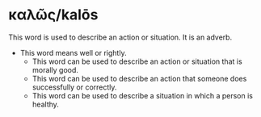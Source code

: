 # καλῶς/kalōs
This word is used to describe an action or situation. It is an adverb.

* This word means well or rightly.
    * This word can be used to describe an action or situation that is morally good.
    * This word can be used to describe an action that someone does successfully or correctly.
    * This word can be used to describe a situation in which a person is healthy.
